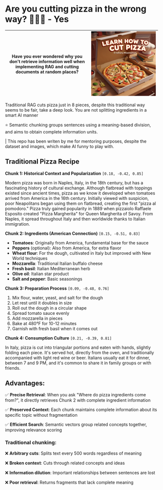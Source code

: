 # **Are you cutting pizza in the wrong way? 🍕🍕🔪 - Yes**

| **Have you ever wondered why you don't retrieve information well when implementing RAG and cutting documents at random places?** | ![Pizza Image](pizza.png) |
| -------------------------------------------------------------------------------------------------------------------------------- | ------------------------- |

Traditional RAG cuts pizza just in 8 pieces, despite this traditional way seems to be fair, take a deep look. You are not splitting ingredients in a smart AI manner

⭐️ Semantic chunking groups sentences using a meaning-based division, and aims to obtain complete information units.

| This repo has been writen by me for mentoring purposes, despite the dataset and images, which make AI funny to play with.

## **Traditional Pizza Recipe**

**Chunk 1: Historical Context and Popularization** `[0.18, -0.42, 0.85]`

Modern pizza was born in Naples, Italy, in the 18th century, but has a fascinating history of cultural exchange. Although flatbread with toppings existed since ancient times, pizza as we know it developed when tomatoes arrived from America in the 16th century. Initially viewed with suspicion, poor Neapolitans began using them on flatbread, creating the first "pizza al pomodoro." Pizza truly gained popularity in 1889 when pizzaiolo Raffaele Esposito created "Pizza Margherita" for Queen Margherita of Savoy. From Naples, it spread throughout Italy and then worldwide thanks to Italian immigration.

**Chunk 2: Ingredients (American Connection)** `[0.15, -0.51, 0.83]`

- **Tomatoes**: Originally from America, fundamental base for the sauce
- **Peppers** (optional): Also from America, for extra flavor
- **Wheat flour**: For the dough, cultivated in Italy but improved with New World techniques
- **Mozzarella**: Traditional Italian buffalo cheese
- **Fresh basil**: Italian Mediterranean herb
- **Olive oil**: Italian star product
- **Salt and pepper**: Basic seasonings

**Chunk 3: Preparation Process** `[0.09, -0.48, 0.76]`

1. Mix flour, water, yeast, and salt for the dough
2. Let rest until it doubles in size
3. Roll out the dough in a circular shape
4. Spread tomato sauce evenly
5. Add mozzarella in pieces
6. Bake at 480°F for 10-12 minutes
7. Garnish with fresh basil when it comes out

**Chunk 4: Consumption Culture** `[0.21, -0.39, 0.81]`

In Italy, pizza is cut into triangular portions and eaten with hands, slightly folding each piece. It's served hot, directly from the oven, and traditionally accompanied with light red wine or beer. Italians usually eat it for dinner, between 7 and 9 PM, and it's common to share it in family groups or with friends.

## **Advantages:**

✅ **Precise Retrieval**: When you ask "Where do pizza ingredients come from?", it directly retrieves Chunk 2 with complete ingredient information

✅ **Preserved Context**: Each chunk maintains complete information about its specific topic without fragmentation

✅ **Efficient Search**: Semantic vectors group related concepts together, improving relevance scoring

### Traditional chunking:

❌ **Arbitrary cuts**: Splits text every 500 words regardless of meaning

❌ **Broken context**: Cuts through related concepts and ideas

❌ **Information dilution**: Important relationships between sentences are lost

❌ **Poor retrieval**: Returns fragments that lack complete meaning
